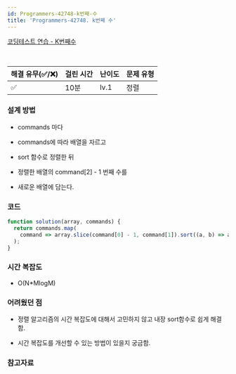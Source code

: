 ```yaml
---
id: Programmers-42748-k번째-수
title: 'Programmers-42748. k번째 수'
---
```


[코딩테스트 연습 - K번째수](https://programmers.co.kr/learn/courses/30/lessons/42748)

<br/>

| 해결 유무(✅/❌) | 걸린 시간 | 난이도 | 문제 유형 |
| ---------------- | --------- | ------ | --------- |
| ✅               | 10분      | lv.1   | 정렬      |

### **설계 방법**

- commands 마다

- commands에 따라 배열을 자르고

- sort 함수로 정렬한 뒤

- 정렬한 배열의 command[2] - 1 번째 수를

- 새로운 배열에 담는다.

### 코드

```javascript
function solution(array, commands) {
  return commands.map(
    command => array.slice(command[0] - 1, command[1]).sort((a, b) => a - b)[command[2] - 1],
  );
}
```

### **시간 복잡도**

- O(N\*MlogM)

### **어려웠던 점**

- 정렬 알고리즘의 시간 복잡도에 대해서 고민하지 않고 내장 sort함수로 쉽게 해결함.

- 시간 복잡도를 개선할 수 있는 방법이 있을지 궁금함.

### **참고자료**
